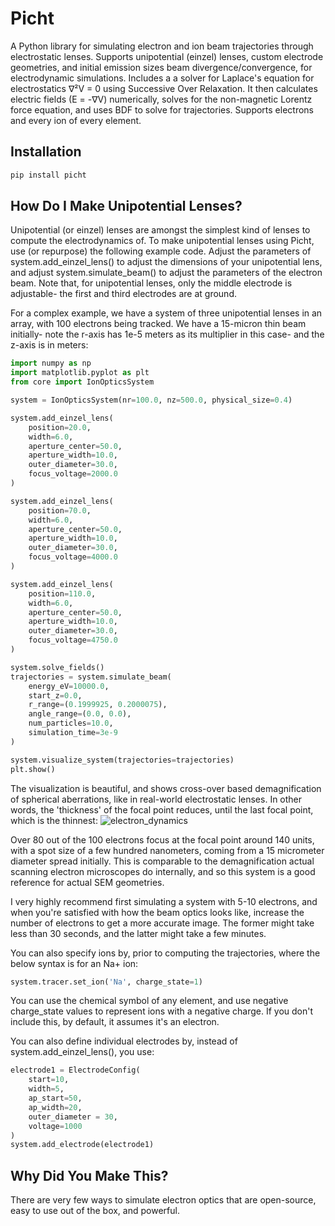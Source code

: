 # Picht

A Python library for simulating electron and ion beam trajectories through electrostatic lenses. Supports unipotential (einzel) lenses, custom electrode geometries, and initial emission sizes beam divergence/convergence, for electrodynamic simulations. Includes a a solver for Laplace's equation for electrostatics ∇²V = 0 using Successive Over Relaxation. It then calculates electric fields (E = -∇V) numerically, solves for the non-magnetic Lorentz force equation, and uses BDF to solve for trajectories. Supports electrons and every ion of every element.

## Installation
```bash
pip install picht
```

## How Do I Make Unipotential Lenses?

Unipotential (or einzel) lenses are amongst the simplest kind of lenses to compute the electrodynamics of. To make unipotential lenses using Picht, use (or repurpose) the following example code. Adjust the parameters of system.add_einzel_lens() to adjust the dimensions of your unipotential lens, and adjust system.simulate_beam() to adjust the parameters of the electron beam. Note that, for unipotential lenses, only the middle electrode is adjustable- the first and third electrodes are at ground. 

For a complex example, we have a system of three unipotential lenses in an array, with 100 electrons being tracked. We have a 15-micron thin beam initially- note the r-axis has 1e-5 meters as its multiplier in this case- and the z-axis is in meters:

```python
import numpy as np
import matplotlib.pyplot as plt
from core import IonOpticsSystem

system = IonOpticsSystem(nr=100.0, nz=500.0, physical_size=0.4)

system.add_einzel_lens(
    position=20.0,
    width=6.0,
    aperture_center=50.0,
    aperture_width=10.0,
    outer_diameter=30.0,
    focus_voltage=2000.0
)

system.add_einzel_lens(
    position=70.0,
    width=6.0,
    aperture_center=50.0,
    aperture_width=10.0,
    outer_diameter=30.0,
    focus_voltage=4000.0
)

system.add_einzel_lens(
    position=110.0,
    width=6.0,
    aperture_center=50.0,
    aperture_width=10.0,
    outer_diameter=30.0,
    focus_voltage=4750.0
)

system.solve_fields()
trajectories = system.simulate_beam(
    energy_eV=10000.0,
    start_z=0.0,
    r_range=(0.1999925, 0.2000075),
    angle_range=(0.0, 0.0),
    num_particles=10.0,
    simulation_time=3e-9
)

system.visualize_system(trajectories=trajectories)
plt.show()
```

The visualization is beautiful, and shows cross-over based demagnification of spherical aberrations, like in real-world electrostatic lenses. In other words, the 'thickness' of the focal point reduces, until the last focal point, which is the thinnest:
![electron_dynamics](https://github.com/user-attachments/assets/c767f92c-fd64-4da2-a13d-962f2af2c863)

Over 80 out of the 100 electrons focus at the focal point around 140 units, with a spot size of a few hundred nanometers, coming from a 15 micrometer diameter spread initially. This is comparable to the demagnification actual scanning electron microscopes do internally, and so this system is a good reference for actual SEM geometries. 

I very highly recommend first simulating a system with 5-10 electrons, and when you're satisfied with how the beam optics looks like, increase the number of electrons to get a more accurate image. The former might take less than 30 seconds, and the latter might take a few minutes.

You can also specify ions by, prior to computing the trajectories, where the below syntax is for an Na+ ion:

```python
system.tracer.set_ion('Na', charge_state=1)
```

You can use the chemical symbol of any element, and use negative charge_state values to represent ions with a negative charge. If you don't include this, by default, it assumes it's an electron.

You can also define individual electrodes by, instead of system.add_einzel_lens(), you use:

```python
electrode1 = ElectrodeConfig(
    start=10,           
    width=5,       
    ap_start=50,        
    ap_width=20,
    outer_diameter = 30,        
    voltage=1000        
)
system.add_electrode(electrode1)
```

## Why Did You Make This?

There are very few ways to simulate electron optics that are open-source, easy to use out of the box, and powerful.